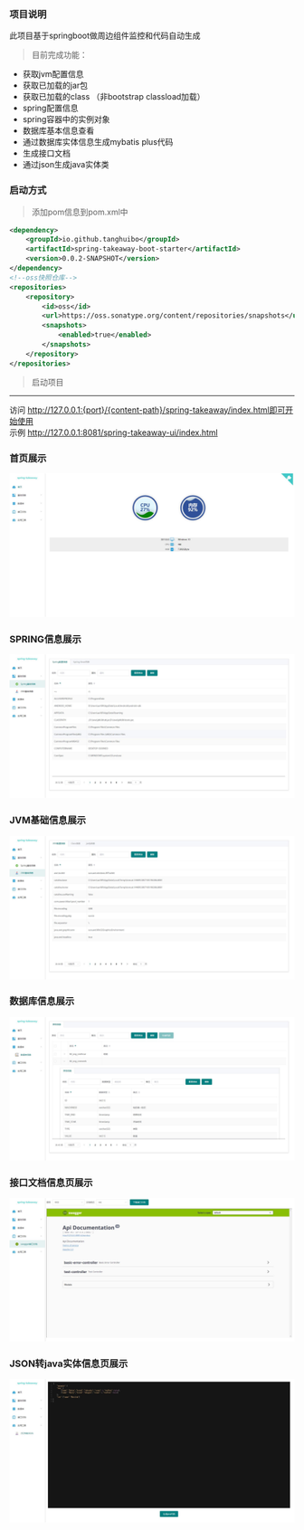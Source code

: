 
### 项目说明

此项目基于springboot做周边组件监控和代码自动生成

> 目前完成功能：
+ 获取jvm配置信息
+ 获取已加载的jar包
+ 获取已加载的class （非bootstrap classload加载）
+ spring配置信息
+ spring容器中的实例对象
+ 数据库基本信息查看
+ 通过数据库实体信息生成mybatis plus代码
+ 生成接口文档
+ 通过json生成java实体类

### 启动方式
> 添加pom信息到pom.xml中
```xml
<dependency>
    <groupId>io.github.tanghuibo</groupId>
    <artifactId>spring-takeaway-boot-starter</artifactId>
    <version>0.0.2-SNAPSHOT</version>
</dependency>
<!--oss快照仓库-->
<repositories>
    <repository>
        <id>oss</id>
        <url>https://oss.sonatype.org/content/repositories/snapshots</url>
        <snapshots>
            <enabled>true</enabled>
        </snapshots>
    </repository>
</repositories>

```
> 启动项目
----------
访问 http://127.0.0.1:{port}/{content-path}/spring-takeaway/index.html即可开始使用<br>
示例 http://127.0.0.1:8081/spring-takeaway-ui/index.html

### 首页展示

![cmd-markdown-logo](https://raw.githubusercontent.com/tanghuibo/spring-takeaway-ui/master/screenshot/%E9%A6%96%E9%A1%B5.jpg)

### SPRING信息展示

![cmd-markdown-logo](https://raw.githubusercontent.com/tanghuibo/spring-takeaway-ui/master/screenshot/spring%E4%BF%A1%E6%81%AF%E9%A1%B5.jpg)

### JVM基础信息展示

![cmd-markdown-logo](https://raw.githubusercontent.com/tanghuibo/spring-takeaway-ui/master/screenshot/jvm%E4%BF%A1%E6%81%AF%E9%A1%B5.jpg)


### 数据库信息展示

![cmd-markdown-logo](https://raw.githubusercontent.com/tanghuibo/spring-takeaway-ui/master/screenshot/%E6%95%B0%E6%8D%AE%E5%BA%93%E9%A1%B5%E9%9D%A2.jpg)

### 接口文档信息页展示

![cmd-markdown-logo](https://raw.githubusercontent.com/tanghuibo/spring-takeaway-ui/master/screenshot/%E6%8E%A5%E5%8F%A3%E6%96%87%E6%A1%A3%E4%BF%A1%E6%81%AF%E9%A1%B5.jpg)

### JSON转java实体信息页展示

![cmd-markdown-logo](https://raw.githubusercontent.com/tanghuibo/spring-takeaway-ui/master/screenshot/json%E8%BD%ACjava%E4%BF%A1%E6%81%AF%E9%A1%B5.jpg)
